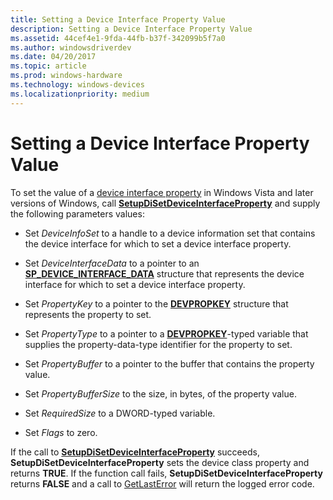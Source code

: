 ```yaml
---
title: Setting a Device Interface Property Value
description: Setting a Device Interface Property Value
ms.assetid: 44cef4e1-9fda-44fb-b37f-342099b5f7a0
ms.author: windowsdriverdev
ms.date: 04/20/2017
ms.topic: article
ms.prod: windows-hardware
ms.technology: windows-devices
ms.localizationpriority: medium
---
```


# Setting a Device Interface Property Value


To set the value of a [device interface property](https://msdn.microsoft.com/library/windows/hardware/ff541409) in Windows Vista and later versions of Windows, call [**SetupDiSetDeviceInterfaceProperty**](https://msdn.microsoft.com/library/windows/hardware/ff552158) and supply the following parameters values:

-   Set *DeviceInfoSet* to a handle to a device information set that contains the device interface for which to set a device interface property.

-   Set *DeviceInterfaceData* to a pointer to an [**SP_DEVICE_INTERFACE_DATA**](https://msdn.microsoft.com/library/windows/hardware/ff552342) structure that represents the device interface for which to set a device interface property.

-   Set *PropertyKey* to a pointer to the [**DEVPROPKEY**](https://msdn.microsoft.com/library/windows/hardware/ff543544) structure that represents the property to set.

-   Set *PropertyType* to a pointer to a [**DEVPROPKEY**](https://msdn.microsoft.com/library/windows/hardware/ff543544)-typed variable that supplies the property-data-type identifier for the property to set.

-   Set *PropertyBuffer* to a pointer to the buffer that contains the property value.

-   Set *PropertyBufferSize* to the size, in bytes, of the property value.

-   Set *RequiredSize* to a DWORD-typed variable.

-   Set *Flags* to zero.

If the call to [**SetupDiSetDeviceInterfaceProperty**](https://msdn.microsoft.com/library/windows/hardware/ff552158) succeeds, **SetupDiSetDeviceInterfaceProperty** sets the device class property and returns **TRUE**. If the function call fails, **SetupDiSetDeviceInterfaceProperty** returns **FALSE** and a call to [GetLastError](http://go.microsoft.com/fwlink/p/?linkid=169416) will return the logged error code.

 

 





